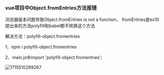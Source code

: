 ### vue项目中Object.fromEntries方法报错

浏览器版本问题导致Object.fromEntries is not a function， fromEntries是es10提出来的方法polyfill和babel都不转换这个方法

解决方法：polyfill-object.fromentries

1、npm i polyfill-object.fromentries

2、main.js中import 'polyfill-object.fromentries';

![1715510289267](C:\Users\Administrator\AppData\Roaming\Typora\typora-user-images\1715510289267.png)


